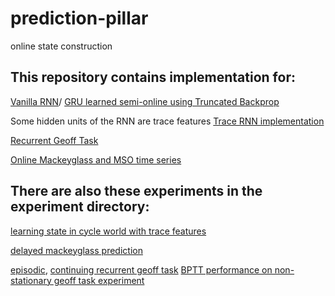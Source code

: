 # prediction-pillar

online state construction

## This repository contains implementation for:

[Vanilla RNN](https://github.com/Amir-19/prediction-pillar/blob/main/agent/online_rnn_backprop.py)/ [GRU learned semi-online using Truncated Backprop](https://github.com/Amir-19/prediction-pillar/blob/main/agent/online_gru_backprop.py)

Some hidden units of the RNN are trace features
[Trace RNN implementation](https://github.com/Amir-19/prediction-pillar/blob/main/agent/online_rnn_trace_backprop.py)

[Recurrent Geoff Task](https://github.com/Amir-19/prediction-pillar/blob/main/environment/recurrent_geoff_task.py)

[Online Mackeyglass and MSO time series](https://github.com/Amir-19/prediction-pillar/blob/main/environment/synthetic_online.py)

## There are also these experiments in the experiment directory:

[learning state in cycle world with trace features](https://github.com/Amir-19/prediction-pillar/blob/main/experiment/exp_cycle_world_trace_feature.py)

[delayed mackeyglass prediction](https://github.com/Amir-19/prediction-pillar/blob/main/experiment/exp_mackeyglass_12steps.py)

[episodic](https://github.com/Amir-19/prediction-pillar/blob/main/experiment/exp_rgt_episodic.py), [continuing recurrent geoff task](https://github.com/Amir-19/prediction-pillar/blob/main/experiment/exp_rgt_episodic.py)
[BPTT performance on non-stationary geoff task experiment](https://github.com/Amir-19/prediction-pillar/blob/main/experiment/exp_rgt_non_stationary.py)

